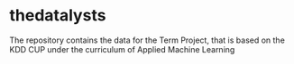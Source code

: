 # thedatalysts
The repository contains the data for the Term Project, that is based on the KDD CUP under the curriculum of Applied Machine Learning 
